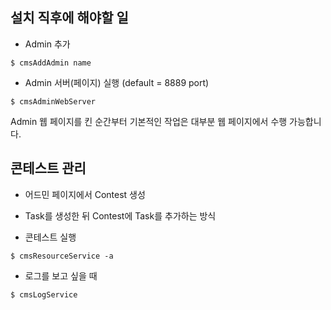 ## 설치 직후에 해야할 일

  - Admin 추가
```
$ cmsAddAdmin name
```

  - Admin 서버(페이지) 실행 (default = 8889 port)
```
$ cmsAdminWebServer
```

Admin 웹 페이지를 킨 순간부터 기본적인 작업은 대부분 웹 페이지에서 수행 가능합니다.


## 콘테스트 관리

  - 어드민 페이지에서 Contest 생성
  - Task를 생성한 뒤 Contest에 Task를 추가하는 방식

  - 콘테스트 실행
```  
$ cmsResourceService -a
```

  - 로그를 보고 싶을 때
```
$ cmsLogService
```
